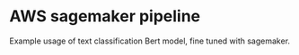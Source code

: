 # AWS sagemaker pipeline
Example usage of text classification Bert model, fine tuned with sagemaker.
